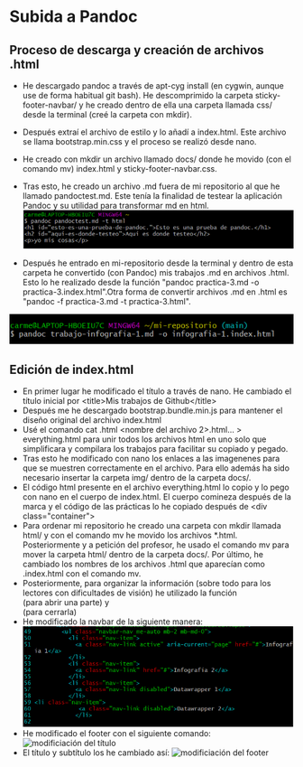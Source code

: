 # Subida a Pandoc
## Proceso de descarga y creación de archivos .html
- He descargado pandoc a través de apt-cyg install (en cygwin, aunque use de forma habitual git bash). He descomprimido la carpeta sticky-footer-navbar/ y he creado dentro de ella una carpeta llamada css/ desde la terminal (creé la carpeta con mkdir). 
- Después extraí el archivo de estilo y lo añadí a index.html. Este archivo se llama bootstrap.min.css y el proceso se realizó desde nano.
- He creado con mkdir un archivo llamado docs/ donde he movido (con el comando mv) index.html y sticky-footer-navbar.css.

- Tras esto, he creado un archivo .md fuera de mi repositorio al que he llamado pandoctest.md. Este tenía la finalidad de testear la aplicación Pandoc y su utilidad para transformar md en html. 
![testeo de pandoctest.md](/img/terminal-prueba-pacdoc.PNG)
- Después he entrado en mi-repositorio desde la terminal y dentro de esta carpeta he convertido (con Pandoc) mis trabajos .md en archivos .html. Esto lo he realizado desde la función "pandoc practica-3.md -o practica-3.index.html".Otra forma de convertir archivos .md en .html es "pandoc -f practica-3.md -t practica-3.html". 

![conversión oficial](/img/terminal-oficial-pandoc.PNG) 
## Edición de index.html
- En primer lugar he modificado el título a través de nano. He cambiado el título inicial por \<title\>Mis trabajos de Github\<\/title\>
- Después me he descargado bootstrap.bundle.min.js para mantener el diseño original del archivo index.html
- Usé el comando cat <nombre del archivo>.html <nombre del archivo 2>.html...  > everything.html para unir todos los archivos html en uno solo que simplificara y compilara los trabajos para facilitar su copiado y pegado.
- Tras esto he modificado con nano los enlaces a las imagenenes para que se muestren correctamente en el archivo. Para ello además ha sido necesario insertar la carpeta img/ dentro de la carpeta docs/. 
- El código html presente en el archivo everything.html lo copio y lo pego con nano en el cuerpo de index.html. El cuerpo comineza después de la marca <!--Begin page content--> y el código de las prácticas lo he copiado después de \<div class\=\"container\"\>  
- Para ordenar mi repositorio he creado una carpeta con mkdir llamada html/ y con el comando mv he movido los archivos *.html. Posteriormente y a petición del profesor, he usado el comando mv para mover la carpeta html/ dentro de la carpeta docs/. Por último, he cambiado los nombres de los archivos .html que aparecían como .index.html con el comando mv.
- Posteriormente, para organizar la información (sobre todo para los lectores con dificultades de visión) he utilizado la función <section> (para abrir una parte) y </section> (para cerrarla)
- He modificado la navbar de la siguiente manera:
![modificiación de la navbar](/img/Cambiar-el-navbar.PNG)
- He modificado el footer con el siguiente comando:
![modificiación del título](/img/cambiodetitulo.PNG.PNG)
- El título y subtítulo los he cambiado así: 
![modificiación del footer](/img/cambiofooter.PNG.PNG)
